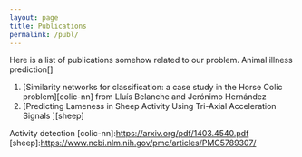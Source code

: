 ```yaml
---
layout: page
title: Publications
permalink: /publ/
---
```

Here is a list of publications somehow related to our problem. 
Animal illness prediction[]
1. [Similarity networks for classification: a case study in the Horse Colic problem][colic-nn]  from Lluís Belanche and Jerónimo Hernández
2. [Predicting Lameness in Sheep Activity Using Tri-Axial Acceleration Signals ][sheep]

Activity detection
[colic-nn]:https://arxiv.org/pdf/1403.4540.pdf
[sheep]:https://www.ncbi.nlm.nih.gov/pmc/articles/PMC5789307/
